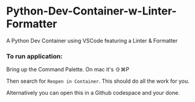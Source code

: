 # Python-Dev-Container-w-Linter-Formatter
A Python Dev Container using VSCode featuring a Linter &amp; Formatter


### To run application:

Bring up the Command Palette. On mac it's ⇧⌘P

Then search for `Reopen in Container`. This should do all the work for you.

Alternatively you can open this in a Github codespace and your done.
